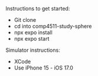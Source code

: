 Instructions to get started:
 - Git clone <git-url>
 - cd into comp4511-study-sphere
 - npx expo install
 - npx expo start

 Simulator instructions:
 - XCode
 - Use iPhone 15 - iOS 17.0
